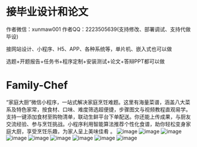 # 接毕业设计和论文
作者微信：xunmaw001  作者QQ：2223505639(支持修改、部署调试、支持代做毕设)

接网站设计、小程序、H5、APP、各种系统等，单片机、嵌入式也可以做

选题+开题报告+任务书+程序定制+安装测试+论文+答辩PPT都可以做
# Family-Chef
“家庭大厨”微信小程序，一站式解决家庭烹饪难题。这里有海量菜谱，涵盖八大菜系及特色家常，按食材、口味、难度筛选超便捷，步骤图文与视频教程直观易学。支持一键添加食材至购物清单，联动生鲜平台下单配送。你还能上传成果，与厨友交流经验、参与烹饪挑战。小程序利用智能算法推荐个性化食谱，助你轻松变身家庭大厨，享受烹饪乐趣，为家人呈上美味佳肴 。 
![image](https://github.com/user-attachments/assets/b6a8c962-a7b7-4dd8-9900-a2846959c470)
![image](https://github.com/user-attachments/assets/a642475c-3d50-43da-abfc-caf6736c7698)
![image](https://github.com/user-attachments/assets/ee16c88d-31ba-49ea-afbf-6ebd85cc90ce)
![image](https://github.com/user-attachments/assets/0bfb0808-c2b1-4f8f-8173-63aad84baff0)
![image](https://github.com/user-attachments/assets/47cbe527-674b-46c3-ae0e-f85e79056d10)
![image](https://github.com/user-attachments/assets/fffacaca-bcfb-4e0c-b1b4-a17ab7fc50e0)
![image](https://github.com/user-attachments/assets/35243059-8d5a-424e-b076-b6f03186ec54)
![image](https://github.com/user-attachments/assets/44877943-b577-45dc-9b54-e1fbef9ef857)
![image](https://github.com/user-attachments/assets/1e643abf-e5d1-4cdc-ba55-b9e048cec778)
